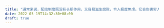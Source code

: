 ```yaml
---
title: "通常来说，配给制度既没有长期作用，又容易滋生腐败，令人极度焦虑。它会伤害穷人，破坏生态系统，鼓励走私活动和独裁行为。"
date: 2022-05-19T14:32:30+08:00
draft: true
---
```


